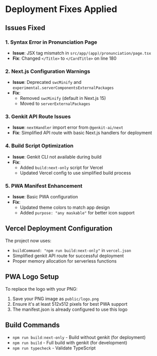 # Deployment Fixes Applied

## Issues Fixed

### 1. Syntax Error in Pronunciation Page
- **Issue**: JSX tag mismatch in `src/app/(app)/pronunciation/page.tsx` 
- **Fix**: Changed `</Title>` to `</CardTitle>` on line 180

### 2. Next.js Configuration Warnings
- **Issue**: Deprecated `swcMinify` and `experimental.serverComponentsExternalPackages`
- **Fix**: 
  - Removed `swcMinify` (default in Next.js 15)
  - Moved to `serverExternalPackages`

### 3. Genkit API Route Issues
- **Issue**: `nextHandler` import error from `@genkit-ai/next`
- **Fix**: Simplified API route with basic Next.js handlers for deployment

### 4. Build Script Optimization
- **Issue**: Genkit CLI not available during build
- **Fix**: 
  - Added `build:next-only` script for Vercel
  - Updated Vercel config to use simplified build process

### 5. PWA Manifest Enhancement
- **Issue**: Basic PWA configuration
- **Fix**: 
  - Updated theme colors to match app design
  - Added `purpose: "any maskable"` for better icon support

## Vercel Deployment Configuration

The project now uses:
- `buildCommand: "npm run build:next-only"` in `vercel.json`
- Simplified genkit API route for successful deployment
- Proper memory allocation for serverless functions

## PWA Logo Setup

To replace the logo with your PNG:
1. Save your PNG image as `public/logo.png`
2. Ensure it's at least 512x512 pixels for best PWA support
3. The manifest.json is already configured to use this logo

## Build Commands

- `npm run build:next-only` - Build without genkit (for deployment)
- `npm run build` - Full build with genkit (for development)
- `npm run typecheck` - Validate TypeScript